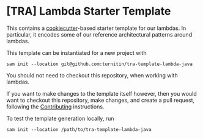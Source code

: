 # [TRA] Lambda Starter Template

This contains a
[cookiecutter](https://cookiecutter.readthedocs.io/en/stable/index.html)-based
starter template for our lambdas. In particular, it encodes some of our reference
architectural patterns around lambdas.

This template can be instantiated for a new project with
```shell
sam init --location git@github.com:turnitin/tra-template-lambda-java
```

You should not need to checkout this repository, when working with lambdas.

If you want to make changes to the template itself however, then you would want
to checkout this repository, make changes, and create a pull request, following
the [Contributing](./CONTRIBUTING.md) instructions.

To test the template generation locally, run
```shell
sam init --location /path/to/tra-template-lambda-java
```


